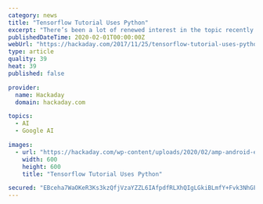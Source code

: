 ```yaml
---
category: news
title: "Tensorflow Tutorial Uses Python"
excerpt: "There’s been a lot of renewed interest in the topic recently because of the success of TensorFlow. If you are adept at Python and remember your high school algebra, you might enjoy [Oliver ..."
publishedDateTime: 2020-02-01T00:00:00Z
webUrl: "https://hackaday.com/2017/11/25/tensorflow-tutorial-uses-python/"
type: article
quality: 39
heat: 39
published: false

provider:
  name: Hackaday
  domain: hackaday.com

topics:
  - AI
  - Google AI

images:
  - url: "https://hackaday.com/wp-content/uploads/2020/02/amp-android-electic-electricite-2829152-thumb.jpg?w=600&#038;h=600"
    width: 600
    height: 600
    title: "Tensorflow Tutorial Uses Python"

secured: "EBceha7WaOKeR3Ks3kzQfjVzaYZZL6IAfpdfRLXhQIgLGkiBLmfY+Fvk3NhGFF90B47Nt54qHa8zVMoVTVI0WFpIJgw/VlyOHO83LdTmePcNyvEnkLpJByXrYmfyaQ1lE296NNcGSn1UQuAM0qY/PdfkkibNlWruMtNsoM5nfmDK3EjYAxGfdDXJXqeEtl5xKSrj+iFW9OpxsQ8dYMTXUZomCdRWWtf6wZJ9WNN2/V5v6x4q/LqjnyE8rQySwCndhQfhIQfj4ouL3yunwErDVBFG6JZucmNXJMMWwgwkB4OxvChQQmrVakWs8y7kTODj;0JZYnXjbzuCInDWPZLgGsg=="
---
```


